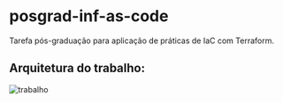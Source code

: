 # posgrad-inf-as-code
Tarefa pós-graduação para aplicação de práticas de IaC com Terraform.

## Arquitetura do trabalho:
![trabalho](https://user-images.githubusercontent.com/80229794/202351584-c5b8e045-8005-4e02-9e81-67b688ec57ff.png)
